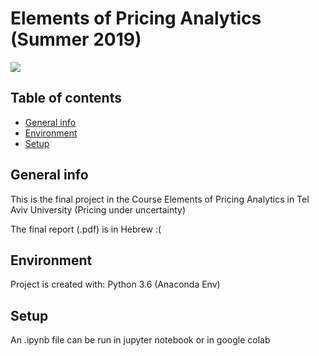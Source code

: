 # Elements of Pricing Analytics (Summer 2019)


![](https://upload.wikimedia.org/wikipedia/en/thumb/b/b3/Tel_Aviv_university_logo.svg/1920px-Tel_Aviv_university_logo.svg.png)


## Table of contents
* [General info](#general-info)
* [Environment](#Environment)
* [Setup](#setup)

## General info
This is the final project in the Course Elements of Pricing Analytics in Tel Aviv University
(Pricing under uncertainty)

The final report (.pdf) is in Hebrew :(
	

## Environment
Project is created with:
Python 3.6 (Anaconda Env)
	
## Setup
An .ipynb file can be run in jupyter notebook or in google colab  

